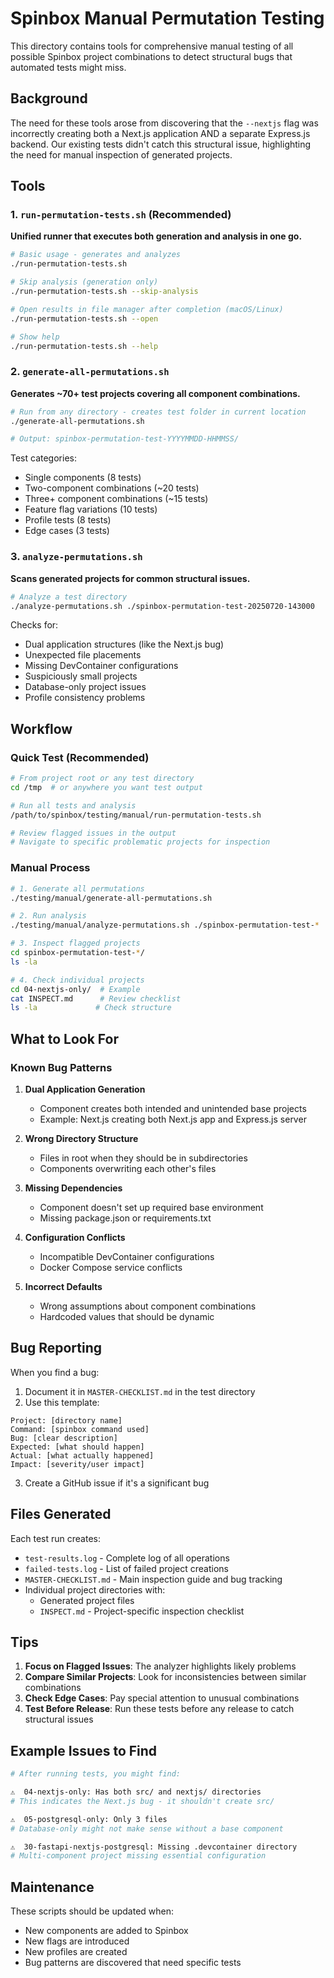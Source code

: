 # Spinbox Manual Permutation Testing

This directory contains tools for comprehensive manual testing of all possible Spinbox project combinations to detect structural bugs that automated tests might miss.

## Background

The need for these tools arose from discovering that the `--nextjs` flag was incorrectly creating both a Next.js application AND a separate Express.js backend. Our existing tests didn't catch this structural issue, highlighting the need for manual inspection of generated projects.

## Tools

### 1. `run-permutation-tests.sh` (Recommended)

**Unified runner that executes both generation and analysis in one go.**

```bash
# Basic usage - generates and analyzes
./run-permutation-tests.sh

# Skip analysis (generation only)
./run-permutation-tests.sh --skip-analysis

# Open results in file manager after completion (macOS/Linux)
./run-permutation-tests.sh --open

# Show help
./run-permutation-tests.sh --help
```

### 2. `generate-all-permutations.sh`

**Generates ~70+ test projects covering all component combinations.**

```bash
# Run from any directory - creates test folder in current location
./generate-all-permutations.sh

# Output: spinbox-permutation-test-YYYYMMDD-HHMMSS/
```

Test categories:
- Single components (8 tests)
- Two-component combinations (~20 tests)
- Three+ component combinations (~15 tests)
- Feature flag variations (10 tests)
- Profile tests (8 tests)
- Edge cases (3 tests)

### 3. `analyze-permutations.sh`

**Scans generated projects for common structural issues.**

```bash
# Analyze a test directory
./analyze-permutations.sh ./spinbox-permutation-test-20250720-143000
```

Checks for:
- Dual application structures (like the Next.js bug)
- Unexpected file placements
- Missing DevContainer configurations
- Suspiciously small projects
- Database-only project issues
- Profile consistency problems

## Workflow

### Quick Test (Recommended)

```bash
# From project root or any test directory
cd /tmp  # or anywhere you want test output

# Run all tests and analysis
/path/to/spinbox/testing/manual/run-permutation-tests.sh

# Review flagged issues in the output
# Navigate to specific problematic projects for inspection
```

### Manual Process

```bash
# 1. Generate all permutations
./testing/manual/generate-all-permutations.sh

# 2. Run analysis
./testing/manual/analyze-permutations.sh ./spinbox-permutation-test-*

# 3. Inspect flagged projects
cd spinbox-permutation-test-*/
ls -la

# 4. Check individual projects
cd 04-nextjs-only/  # Example
cat INSPECT.md      # Review checklist
ls -la             # Check structure
```

## What to Look For

### Known Bug Patterns

1. **Dual Application Generation**
   - Component creates both intended and unintended base projects
   - Example: Next.js creating both Next.js app and Express.js server

2. **Wrong Directory Structure**
   - Files in root when they should be in subdirectories
   - Components overwriting each other's files

3. **Missing Dependencies**
   - Component doesn't set up required base environment
   - Missing package.json or requirements.txt

4. **Configuration Conflicts**
   - Incompatible DevContainer configurations
   - Docker Compose service conflicts

5. **Incorrect Defaults**
   - Wrong assumptions about component combinations
   - Hardcoded values that should be dynamic

## Bug Reporting

When you find a bug:

1. Document it in `MASTER-CHECKLIST.md` in the test directory
2. Use this template:

```
Project: [directory name]
Command: [spinbox command used]
Bug: [clear description]
Expected: [what should happen]
Actual: [what actually happened]
Impact: [severity/user impact]
```

3. Create a GitHub issue if it's a significant bug

## Files Generated

Each test run creates:

- `test-results.log` - Complete log of all operations
- `failed-tests.log` - List of failed project creations
- `MASTER-CHECKLIST.md` - Main inspection guide and bug tracking
- Individual project directories with:
  - Generated project files
  - `INSPECT.md` - Project-specific inspection checklist

## Tips

1. **Focus on Flagged Issues**: The analyzer highlights likely problems
2. **Compare Similar Projects**: Look for inconsistencies between similar combinations
3. **Check Edge Cases**: Pay special attention to unusual combinations
4. **Test Before Release**: Run these tests before any release to catch structural issues

## Example Issues to Find

```bash
# After running tests, you might find:

⚠️  04-nextjs-only: Has both src/ and nextjs/ directories
# This indicates the Next.js bug - it shouldn't create src/

⚠️  05-postgresql-only: Only 3 files
# Database-only might not make sense without a base component

⚠️  30-fastapi-nextjs-postgresql: Missing .devcontainer directory
# Multi-component project missing essential configuration
```

## Maintenance

These scripts should be updated when:
- New components are added to Spinbox
- New flags are introduced
- New profiles are created
- Bug patterns are discovered that need specific tests